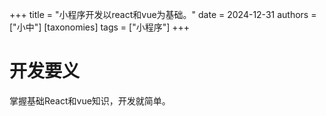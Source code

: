 +++
title = "小程序开发以react和vue为基础。"
date = 2024-12-31
authors = ["小中"]
[taxonomies]
tags = ["小程序"]
+++

# 开发要义

掌握基础React和vue知识，开发就简单。
